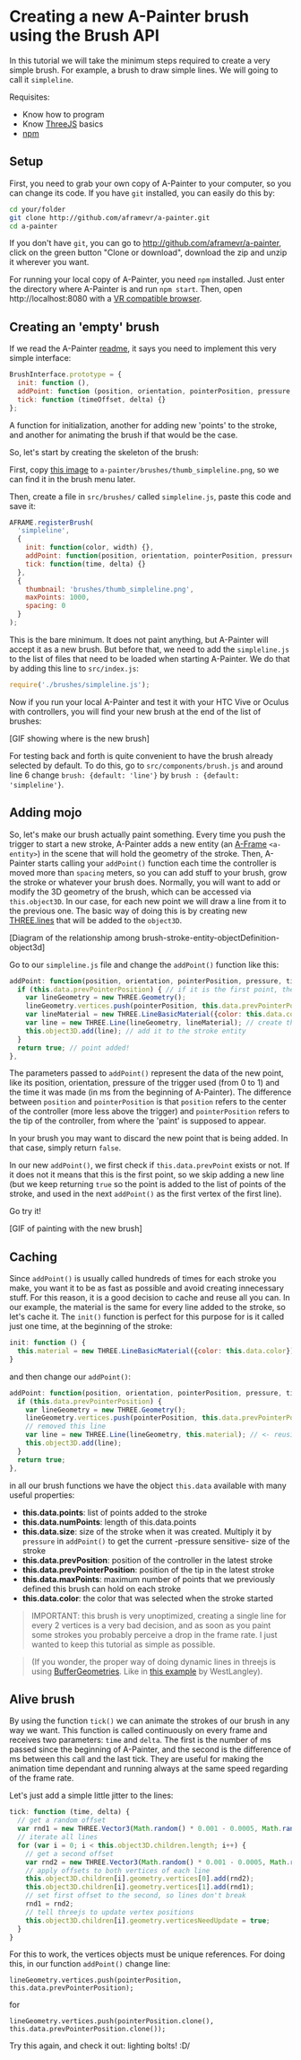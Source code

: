 # Creating a new A-Painter brush using the Brush API

In this tutorial we will take the minimum steps required to create a very simple brush. For example, a brush to draw simple lines. We will going to call it `simpleline`.

Requisites:

- Know how to program
- Know [ThreeJS](http://threejs.org????) basics
- [npm](http://????)


## Setup

First, you need to grab your own copy of A-Painter to your computer, so you can change its code. If you have `git` installed, you can easily do this by:

```bash
cd your/folder
git clone http://github.com/aframevr/a-painter.git
cd a-painter
```

If you don't have `git`, you can go to http://github.com/aframevr/a-painter, click on the green button "Clone or download", download the zip and unzip it wherever you want.

For running your local copy of A-Painter, you need `npm` installed. Just enter the directory where A-Painter is and run `npm start`. Then, open http://localhost:8080 with a [VR compatible browser](http://????).


## Creating an 'empty' brush


If we read the A-Painter [readme](https://github.com/aframevr/a-painter#a-painter), it says you need to implement this very simple interface:

```javascript
BrushInterface.prototype = {
  init: function (),
  addPoint: function (position, orientation, pointerPosition, pressure, timestamp) {},
  tick: function (timeOffset, delta) {}
};
```

A function for initialization, another for adding new 'points' to the stroke, and another for animating the brush if that would be the case.

So, let's start by creating the skeleton of the brush:

First, copy [this image](http://i.imgur.com/FBkLJdX.png) to `a-painter/brushes/thumb_simpleline.png`, so we can find it in the brush menu later.

Then, create a file in `src/brushes/` called `simpleline.js`, paste this code and save it:

```javascript
AFRAME.registerBrush(
  'simpleline', 
  {
    init: function(color, width) {},
    addPoint: function(position, orientation, pointerPosition, pressure, timestamp) { return true; },
    tick: function(time, delta) {}
  }, 
  {
    thumbnail: 'brushes/thumb_simpleline.png',
    maxPoints: 1000,
    spacing: 0
  }
);
```

This is the bare minimum. It does not paint anything, but A-Painter will accept it as a new brush. But before that, we need to add the `simpleline.js` to the list of files that need to be loaded when starting A-Painter. We do that by adding this line to `src/index.js`:

```javascript
require('./brushes/simpleline.js');
```

Now if you run your local A-Painter and test it with your HTC Vive or Oculus with controllers, you will find your new brush at the end of the list of brushes:

[GIF showing where is the new brush]


For testing back and forth is quite convenient to have the brush already selected by default. To do this, go to
`src/components/brush.js` and around line 6 change `brush: {default: 'line'}` by `brush : {default: 'simpleline'}`.


## Adding mojo

So, let's make our brush actually paint something. Every time you push the trigger to start a new stroke, A-Painter adds a new entity (an [A-Frame](http://aframe.io) `<a-entity>`) in the scene that will hold the geometry of the stroke. Then, A-Painter starts calling your `addPoint()` function each time the controller is moved more than `spacing` meters, so you can add stuff to your brush, grow the stroke or whatever your brush does. Normally, you will want to add or modify the 3D geometry of the brush, which can be accessed via `this.object3D`. In our case, for each new point we will draw a line from it to the previous one. The basic way of doing this is by creating new [THREE.lines](????) that will be added to the `object3D`.

[Diagram of the relationship among brush-stroke-entity-objectDefinition-object3d]



Go to our `simpleline.js` file and change the `addPoint()` function like this:


```javascript
addPoint: function(position, orientation, pointerPosition, pressure, timestamp) { 
  if (this.data.prevPointerPosition) { // if it is the first point, there's no line to paint
    var lineGeometry = new THREE.Geometry();
    lineGeometry.vertices.push(pointerPosition, this.data.prevPointerPosition); // line from current position to the previous one
    var lineMaterial = new THREE.LineBasicMaterial({color: this.data.color}); // create a material for the line with the current color selected
    var line = new THREE.Line(lineGeometry, lineMaterial); // create the line mesh 
    this.object3D.add(line); // add it to the stroke entity
  }
  return true; // point added!
},
```

The parameters passed to `addPoint()` represent the data of the new point, like its position, orientation, pressure of the trigger used (from 0 to 1) and the time it was made (in ms from the beginning of A-Painter). The difference between `position` and `pointerPosition` is that `position` refers to the center of the controller (more less above the trigger) and `pointerPosition` refers to the tip of the controller, from where the 'paint' is supposed to appear.

In your brush you may want to discard the new point that is being added. In that case, simply return `false`.

In our new `addPoint()`, we first check if `this.data.prevPoint` exists or not. If it does not it means that this is the first point, so we skip adding a new line (but we keep returning `true` so the point is added to the list of points of the stroke, and used in the next `addPoint()` as the first vertex of the first line).

Go try it!

[GIF of painting with the new brush]

## Caching

Since `addPoint()` is usually called hundreds of times for each stroke you make, you want it to be as fast as possible and avoid creating innecessary stuff. For this reason, it is a good decision to cache and reuse all you can. In our example, the material is the same for every line added to the stroke, so let's cache it. The `init()` function is perfect for this purpose for is it called just one time, at the beginning of the stroke:

```javascript
init: function () {
  this.material = new THREE.LineBasicMaterial({color: this.data.color});
}
```

and then change our `addPoint()`:

```javascript
addPoint: function(position, orientation, pointerPosition, pressure, timestamp) { 
  if (this.data.prevPointerPosition) {
    var lineGeometry = new THREE.Geometry();
    lineGeometry.vertices.push(pointerPosition, this.data.prevPointerPosition);
    // removed this line
    var line = new THREE.Line(lineGeometry, this.material); // <- reusing the material
    this.object3D.add(line);
  }
  return true; 
},
```

in all our brush functions we have the object `this.data` available with many useful properties:

- **this.data.points**: list of points added to the stroke
- **this.data.numPoints**:  length of this.data.points
- **this.data.size**:  size of the stroke when it was created. Multiply it by `pressure` in `addPoint()` to get the current -pressure sensitive- size of the stroke
- **this.data.prevPosition**:  position of the controller in the latest stroke
- **this.data.prevPointerPosition**:  position of the tip in the latest stroke
- **this.data.maxPoints**:  maximum number of points that we previously defined this brush can hold on each stroke
- **this.data.color**:  the color that was selected when the stroke started


> IMPORTANT: this brush is very unoptimized, creating a single line for every 2 vertices is a very bad decision, and as soon as you paint some strokes you probably perceive a drop in the frame rate. I just wanted to keep this tutorial as simple as possible.

> (If you wonder, the proper way of doing dynamic lines in threejs is using [BufferGeometries](https://threejs.org/docs/?q=buffer#Reference/Core/BufferGeometry). Like in [this example](http://jsfiddle.net/w67tzfhx/) by WestLangley).


## Alive brush

By using the function `tick()` we can animate the strokes of our brush in any way we want. This function is called continuously on every frame and receives two parameters: `time` and `delta`. The first is the number of ms passed since the beginning of A-Painter, and the second is the difference of ms between this call and the last tick. They are useful for making the animation time dependant and running always at the same speed regarding of the frame rate.

Let's just add a simple little jitter to the lines:

```javascript
tick: function (time, delta) {
  // get a random offset
  var rnd1 = new THREE.Vector3(Math.random() * 0.001 - 0.0005, Math.random() * 0.001 - 0.0005, Math.random() * 0.001 - 0.0005);
  // iterate all lines
  for (var i = 0; i < this.object3D.children.length; i++) {
    // get a second offset
    var rnd2 = new THREE.Vector3(Math.random() * 0.001 - 0.0005, Math.random() * 0.001 - 0.0005, Math.random() * 0.001 - 0.0005);
    // apply offsets to both vertices of each line
    this.object3D.children[i].geometry.vertices[0].add(rnd2);
    this.object3D.children[i].geometry.vertices[1].add(rnd1);
    // set first offset to the second, so lines don't break
    rnd1 = rnd2;
    // tell threejs to update vertex positions
    this.object3D.children[i].geometry.verticesNeedUpdate = true;
  }
}
```

For this to work, the vertices objects must be unique references. For doing this, in our function `addPoint()` change line:

`lineGeometry.vertices.push(pointerPosition, this.data.prevPointerPosition);`

for 

`lineGeometry.vertices.push(pointerPosition.clone(), this.data.prevPointerPosition.clone());`

Try this again, and check it out: lighting bolts! \:D/




